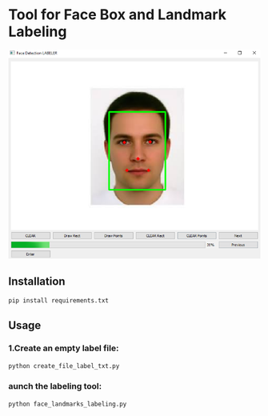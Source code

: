 # Tool for Face Box and Landmark Labeling

<div align="center">
    <picture>
        <img src="illustration/a.png" alt="Header Img">
    </picture>
</div>

## Installation
```bash
pip install requirements.txt
```


## Usage
### 1.Create an empty label file:
```bash
python create_file_label_txt.py
```

### aunch the labeling tool:
```bash
python face_landmarks_labeling.py
```
